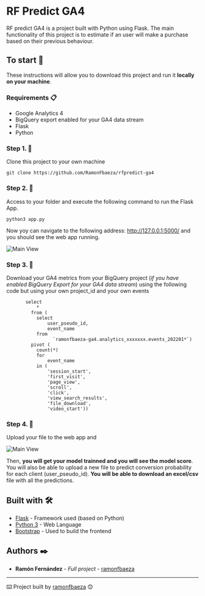 # RF Predict GA4

RF predict GA4 is a project built with Python using Flask. The main functionality of this project is to estimate if an user will make a purchase based on their previous behaviour.

## To start 🚀

These instructions will allow you to download this project and run it **locally on your machine**.


### Requirements 📋

* Google Analytics 4
* BigQuery export enabled for your GA4 data stream 
* Flask
* Python




### Step 1.  🔧

Clone this project to your own machine

```
git clone https://github.com/RamonFbaeza/rfpredict-ga4
```

### Step 2.  🔧

Access to your folder and execute the following command to run the Flask App. 
```
python3 app.py      
```
Now yoy can navigate to the following address: http://127.0.0.1:5000/ and you should see the web app running.

![Main View](https://ramonfbaeza.com/wp-content/uploads/2022/07/rfpredict-ga4-1.png)

### Step 3.  🔧

Download your GA4 metrics from your BigQuery project (_if you have enabled BigQuery Export for your GA4 data stream_) using the following code but using your own project_id and your own events



 ```
        select
            *
          from (
            select
                user_pseudo_id,
                event_name
            from
                  `ramonfbaeza-ga4.analytics_xxxxxxx.events_202201*`)
          pivot (
            count(*)
            for
                event_name
            in (
                'session_start',
                'first_visit',
                'page_view',
                'scroll',
                'click',
                'view_search_results',
                'file_download',
                'video_start'))
```

        

### Step 4.  🔧

Upload your file to the web app and

![Main View](https://ramonfbaeza.com/wp-content/uploads/2022/07/rfpredict-ga4-2.png)


Then, **you will get your model trainned and you will see the model score**. You will also be able to upload a new file to predict conversion probability for each client (user_pseudo_id). **You will be able to download an excel/csv** file with all the predictions.


## Built with 🛠️



* [Flask](https://flask.palletsprojects.com/en/2.1.x/) - Framework used (based on Python)
* [Python 3](https://www.python.org/downloads/) - Web Language
* [Bootstrap](https://getbootstrap.com/) - Used to build the frontend




## Authors ✒️


* **Ramón Fernández** - *Full project* - [ramonfbaeza](https://ramonfbaeza.com/sobre-mi/)





---
⌨️ Project built by [ramonfbaeza](https://ramonfbaeza.com/sobre-mi/) 😊
